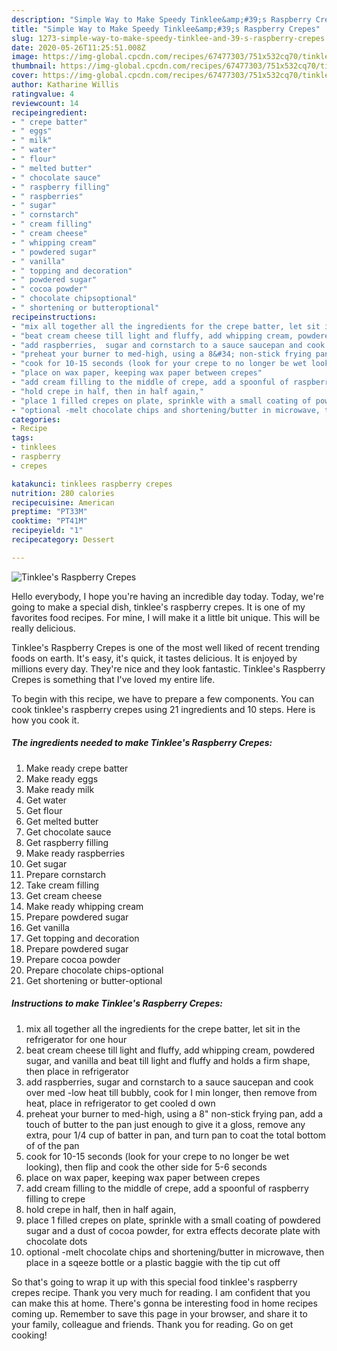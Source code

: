 ```yaml
---
description: "Simple Way to Make Speedy Tinklee&amp;#39;s Raspberry Crepes"
title: "Simple Way to Make Speedy Tinklee&amp;#39;s Raspberry Crepes"
slug: 1273-simple-way-to-make-speedy-tinklee-and-39-s-raspberry-crepes
date: 2020-05-26T11:25:51.008Z
image: https://img-global.cpcdn.com/recipes/67477303/751x532cq70/tinklees-raspberry-crepes-recipe-main-photo.jpg
thumbnail: https://img-global.cpcdn.com/recipes/67477303/751x532cq70/tinklees-raspberry-crepes-recipe-main-photo.jpg
cover: https://img-global.cpcdn.com/recipes/67477303/751x532cq70/tinklees-raspberry-crepes-recipe-main-photo.jpg
author: Katharine Willis
ratingvalue: 4
reviewcount: 14
recipeingredient:
- " crepe batter"
- " eggs"
- " milk"
- " water"
- " flour"
- " melted butter"
- " chocolate sauce"
- " raspberry filling"
- " raspberries"
- " sugar"
- " cornstarch"
- " cream filling"
- " cream cheese"
- " whipping cream"
- " powdered sugar"
- " vanilla"
- " topping and decoration"
- " powdered sugar"
- " cocoa powder"
- " chocolate chipsoptional"
- " shortening or butteroptional"
recipeinstructions:
- "mix all together all the ingredients for the crepe batter, let sit in the refrigerator for one hour"
- "beat cream cheese till light and fluffy, add whipping cream, powdered sugar, and vanilla and beat till light and fluffy and holds a firm shape, then place in refrigerator"
- "add raspberries,  sugar and cornstarch to a sauce saucepan and cook over med -low heat till bubbly, cook for I min longer, then remove from heat, place in refrigerator to get cooled d own"
- "preheat your burner to med-high, using a 8&#34; non-stick frying pan, add a touch of butter to the pan just enough to give it a gloss, remove any extra,  pour 1/4 cup of batter in pan, and turn pan to coat the total bottom of of the pan"
- "cook for 10-15 seconds (look for your crepe to no longer be wet looking), then flip and cook the other side for 5-6 seconds"
- "place on wax paper, keeping wax paper between crepes"
- "add cream filling to the middle of crepe, add a spoonful of raspberry filling to crepe"
- "hold crepe in half, then in half again,"
- "place 1 filled crepes on plate, sprinkle with a small coating of powdered sugar and a dust of cocoa powder, for extra effects decorate plate with chocolate dots"
- "optional -melt chocolate chips and shortening/butter in microwave, then place in a sqeeze bottle or a plastic baggie with the tip cut off"
categories:
- Recipe
tags:
- tinklees
- raspberry
- crepes

katakunci: tinklees raspberry crepes 
nutrition: 280 calories
recipecuisine: American
preptime: "PT33M"
cooktime: "PT41M"
recipeyield: "1"
recipecategory: Dessert

---
```



![Tinklee&#39;s Raspberry Crepes](https://img-global.cpcdn.com/recipes/67477303/751x532cq70/tinklees-raspberry-crepes-recipe-main-photo.jpg)

Hello everybody, I hope you're having an incredible day today. Today, we're going to make a special dish, tinklee&#39;s raspberry crepes. It is one of my favorites food recipes. For mine, I will make it a little bit unique. This will be really delicious.



Tinklee&#39;s Raspberry Crepes is one of the most well liked of recent trending foods on earth. It's easy, it's quick, it tastes delicious. It is enjoyed by millions every day. They're nice and they look fantastic. Tinklee&#39;s Raspberry Crepes is something that I've loved my entire life.


To begin with this recipe, we have to prepare a few components. You can cook tinklee&#39;s raspberry crepes using 21 ingredients and 10 steps. Here is how you cook it.

<!--inarticleads1-->

##### The ingredients needed to make Tinklee&#39;s Raspberry Crepes:

1. Make ready  crepe batter
1. Make ready  eggs
1. Make ready  milk
1. Get  water
1. Get  flour
1. Get  melted butter
1. Get  chocolate sauce
1. Get  raspberry filling
1. Make ready  raspberries
1. Get  sugar
1. Prepare  cornstarch
1. Take  cream filling
1. Get  cream cheese
1. Make ready  whipping cream
1. Prepare  powdered sugar
1. Get  vanilla
1. Get  topping and decoration
1. Prepare  powdered sugar
1. Prepare  cocoa powder
1. Prepare  chocolate chips-optional
1. Get  shortening or butter-optional




<!--inarticleads2-->

##### Instructions to make Tinklee&#39;s Raspberry Crepes:

1. mix all together all the ingredients for the crepe batter, let sit in the refrigerator for one hour
1. beat cream cheese till light and fluffy, add whipping cream, powdered sugar, and vanilla and beat till light and fluffy and holds a firm shape, then place in refrigerator
1. add raspberries,  sugar and cornstarch to a sauce saucepan and cook over med -low heat till bubbly, cook for I min longer, then remove from heat, place in refrigerator to get cooled d own
1. preheat your burner to med-high, using a 8&#34; non-stick frying pan, add a touch of butter to the pan just enough to give it a gloss, remove any extra,  pour 1/4 cup of batter in pan, and turn pan to coat the total bottom of of the pan
1. cook for 10-15 seconds (look for your crepe to no longer be wet looking), then flip and cook the other side for 5-6 seconds
1. place on wax paper, keeping wax paper between crepes
1. add cream filling to the middle of crepe, add a spoonful of raspberry filling to crepe
1. hold crepe in half, then in half again,
1. place 1 filled crepes on plate, sprinkle with a small coating of powdered sugar and a dust of cocoa powder, for extra effects decorate plate with chocolate dots
1. optional -melt chocolate chips and shortening/butter in microwave, then place in a sqeeze bottle or a plastic baggie with the tip cut off




So that's going to wrap it up with this special food tinklee&#39;s raspberry crepes recipe. Thank you very much for reading. I am confident that you can make this at home. There's gonna be interesting food in home recipes coming up. Remember to save this page in your browser, and share it to your family, colleague and friends. Thank you for reading. Go on get cooking!
